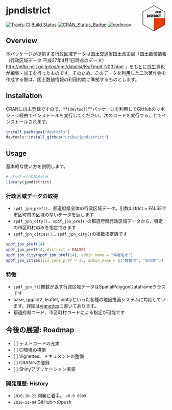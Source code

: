 
<!-- README.md is generated from README.Rmd. Please edit that file -->
jpndistrict <img src="logo.png" align="right" width="80px" />
=============================================================

[![Travis-CI Build Status](https://travis-ci.org/uribo/jpndistrict.svg?branch=master)](https://travis-ci.org/uribo/jpndistrict) [![CRAN\_Status\_Badge](http://www.r-pkg.org/badges/version/jpndistrict)](http://cran.r-project.org/package=jpndistrict) [![codecov](https://codecov.io/gh/uribo/jpndistrict/branch/master/graph/badge.svg)](https://codecov.io/gh/uribo/jpndistrict)

Overview
--------

本パッケージが提供する行政区域データは国土交通省国土政策局「国土数値情報（行政区域データ 平成27年4月1日時点のデータ） <http://nlftp.mlit.go.jp/ksj/gml/datalist/KsjTmplt-N03.html> 」をもとに瓜生真也が編集・加工を行ったものです。そのため、このデータを利用した二次著作物を作成する際は、国土数値情報の利用約款に準拠するものとします。

Installation
------------

CRANには未登録ですので、**`{devtool}`**パッケージを利用してGitHubのリポジトリ経由でインストールを実行してください。次のコードを実行することでインストールされます。

``` r
install.packages("devtools")
devtools::install_github("uribo/jpndistrict")
```

Usage
-----

基本的な使い方を説明します。

``` r
# パッケージの読み込み
library(jpndistrict)
```

### 行政区域データの取得

-   `spdf_jpn_pref()`... 都道府県全体の行政区域データ。引数district = FALSEで市区町村の区域のないデータを返します
-   `spdf_jpn_city()`... `spdf_jpn_pref()`の都道府県行政区域データから、特定の市区町村のみを指定できます
-   `spdf_jpn_cities()`... `spdf_jpn_city()`の複数指定版です

``` r
spdf_jpn_pref(14)
spdf_jpn_pref(14, district = FALSE)
spdf_jpn_city(spdf_jpn_pref(14), admin_name = "海老名市")
spdf_jpn_cities(jis_code_pref = 33, admin_name = c("倉敷市", "笠岡市"))
```

### 特徴

-   `spdf_jpn_*()`関数が返す行政区域データはSpatialPolygonDataframeクラスです
-   base, ggplot2, leaflet, plotlyといった各種の地図描画システムに対応しています。詳細は[vignettes](vignettes/create_map.Rmd)に書いてあります。
-   都道府県コード、市区町村コードによる指定が可能です

今後の展望: Roadmap
-------------------

-   \[ \] テストコードの充実
-   \[ \] CI環境の構築
-   \[ \] Vignettes、ドキュメントの整備
-   \[ \] CRANへの登録
-   \[ \] Shinyアプリケーション実装

### 開発履歴: History

-   `2016-10-22` 開発に着手。 `v0.0.9999`
-   `2016-11-04` GitHubへのpush
